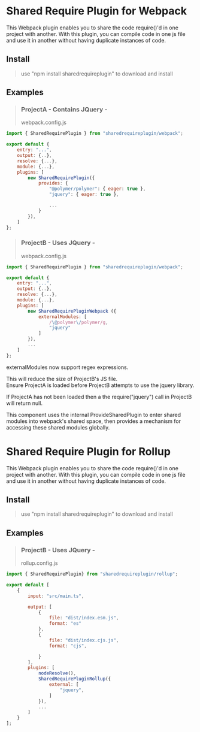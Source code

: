 # Shared Require Plugin for Webpack

This Webpack plugin enables you to share the code require()'d in one project with another. With this plugin, you can compile code in one js file and use it in another without having duplicate instances of code.

## Install

> use "npm install sharedrequireplugin" to download and install

## Examples

> ### ProjectA - Contains JQuery -
>
> webpack.config.js

```javascript
import { SharedRequirePlugin } from "sharedrequireplugin/webpack";

export default {
    entry: "...",
    output: {..},
    resolve: {...},
    module: {...},
    plugins: [
        new SharedRequirePlugin({
            provides: {
                "@polymer/polymer": { eager: true },
                "jquery": { eager: true },

                ...
            }
        }),
    ]
};
```

> ### ProjectB - Uses JQuery -
>
> webpack.config.js

```javascript
import { SharedRequirePlugin } from "sharedrequireplugin/webpack";

export default {
    entry: "...",
    output: {..},
    resolve: {...},
    module: {...},
    plugins: [
        new SharedRequirePluginWebpack ({
            externalModules: [
                /\@polymer\/polymer/g,
                "jquery"
            ]
        }),
        ...
    ]
};
```

externalModules now support regex expressions.

This will reduce the size of ProjectB's JS file.  
Ensure ProjectA is loaded before ProjectB attempts to use the jquery library.

If ProjectA has not been loaded then a the require("jquery") call in ProjectB will return null.

This component uses the internal ProvideSharedPlugin to enter shared modules into webpack's shared space, then provides a mechanism for accessing these shared modules globally.

# Shared Require Plugin for Rollup

This Webpack plugin enables you to share the code require()'d in one project with another. With this plugin, you can compile code in one js file and use it in another without having duplicate instances of code.

## Install

> use "npm install sharedrequireplugin" to download and install

## Examples

> ### ProjectB - Uses JQuery -
>
> rollup.config.js

```javascript
import { SharedRequirePlugin} from "sharedrequireplugin/rollup";

export default [
    {
        input: "src/main.ts",

        output: [
            {
                file: "dist/index.esm.js",
                format: "es"
            },
            {
                file: "dist/index.cjs.js",
                format: "cjs",

            }
        ],
        plugins: [
            nodeResolve(),
            SharedRequirePluginRollup({
                external: [
                    "jquery",
                ]
            }),
            ...
        ]
    }
];
```
